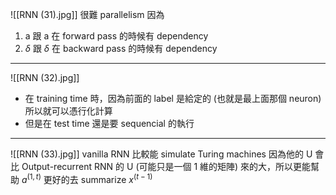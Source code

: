 ![[RNN (31).jpg]]
很難 parallelism
因為 
1. a 跟 a 在 forward pass 的時候有 dependency
2. $\delta$ 跟 $\delta$  在 backward pass 的時候有 dependency

---
![[RNN (32).jpg]]
* 在 training time 時，因為前面的 label 是給定的 (也就是最上面那個 neuron) 所以就可以憑行化計算
* 但是在 test time 還是要 sequencial 的執行

---
![[RNN (33).jpg]]
vanilla RNN 比較能 simulate Turing machines 因為他的 U 會比 Output-recurrent RNN 的 U (可能只是一個 1 維的矩陣) 來的大，所以更能幫助 $a^{(1,t)}$ 更好的去 summarize $x^{(t-1)}$